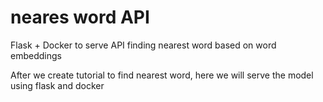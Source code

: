 # neares word API

Flask + Docker to serve API finding nearest word based on word embeddings

After we create tutorial to find nearest word, here we will serve the model using flask and docker
